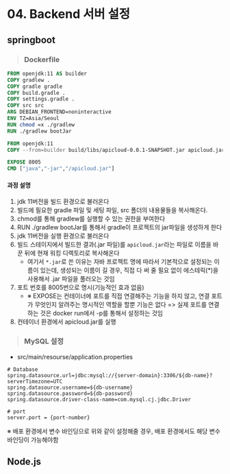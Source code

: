 # 04. Backend 서버 설정

## **springboot**

> ### **Dockerfile**

```dockerfile
FROM openjdk:11 AS builder
COPY gradlew .
COPY gradle gradle
COPY build.gradle .
COPY settings.gradle .
COPY src src
ARG DEBIAN_FRONTEND=noninteractive
ENV TZ=Asia/Seoul
RUN chmod =x ./gradlew
RUN ./gradlew bootJar

FROM openjdk:11
COPY --from=builder build/libs/apicloud-0.0.1-SNAPSHOT.jar apicloud.jar

EXPOSE 8005
CMD ["java","-jar","/apicloud.jar"]
```

#### 과정 설명

1. jdk 11버전을 빌드 환경으로 불러온다
2. 빌드에 필요한 gradle 파일 및 세팅 파일, src 폴더의 내용물들을 복사해온다.
3. chmod를 통해 gradlew를 실행할 수 있는 권한을 부여한다
4. RUN ./gradlew bootJar를 통해서 gradle이 프로젝트의 jar파일을 생성하게 한다
5. jdk 11버전을 실행 환경으로 불러온다
6. 빌드 스테이지에서 빌드한 결과(.jar 파일)를 `apicloud.jar`라는 파일로 이름을 바꾼 뒤에 현재 워킹 디렉토리로 복사해온다
   - 여기서 `*.jar`로 쓴 이유는 자바 프로젝트 명에 따라서 기본적으로 설정되는 이름이 있는데, 생성되는 이름이 길 경우, 직접 다 써 줄 필요 없이 에스테릭(\*)을 사용해서 .jar 파일을 풀러오는 것임
7. 포트 번호를 8005번으로 명시(기능적인 효과 없음)
   - ※ EXPOSE는 컨테이너에 포트를 직접 연결해주는 기능을 하지 않고, 연결 포트가 무엇인지 알려주는 명시적인 역할을 할뿐 기능은 없다 => 실제 포트를 연결하는 것은 docker run에서 -p를 통해서 설정하는 것임
8. 컨테이너 환경에서 apicloud.jar를 실행

> ### **MySQL 설정**

- src/main/resourse/application.properties

```properties
# Database
spring.datasource.url=jdbc:mysql://{server-domain}:3306/${db-name}?serverTimezone=UTC
spring.datasource.username=${db-username}
spring.datasource.password=${db-password}
spring.datasource.driver-class-name=com.mysql.cj.jdbc.Driver

# port
server.port = {port-number}
```

※ 배포 환경에서 변수 바인딩으로 위와 같이 설정해줄 경우, 배포 환경에서도 해당 변수 바인딩이 가능해야함
<br>

## **Node.js**
